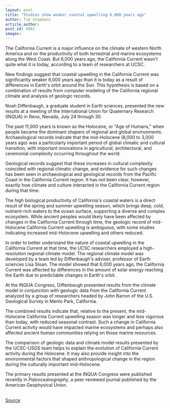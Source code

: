 ```yaml
---
layout: post
title: "Studies show weaker coastal upwelling 6,000 years ago"
author: Tim Stephens
article_author: 
post_id: 4982
images:
---
```


<p>
  The California Current is a major influence on the climate of western North America and on the productivity of both terrestrial and marine ecosystems along the West Coast. But 6,000 years ago, the California Current wasn't quite what it is today, according to a team of researchers at UCSC.
</p>
<p>
  New findings suggest that coastal upwelling in the California Current was significantly weaker 6,000 years ago than it is today as a result of differences in Earth's orbit around the Sun. This hypothesis is based on a combination of results from computer modeling of the California regional climate and analysis of geologic records.
</p>
<p>
  Noah Diffenbaugh, a graduate student in Earth sciences, presented the new results at a meeting of the International Union for Quaternary Research (INQUA) in Reno, Nevada, July 24 through 30.<br>
</p>
<p>
  The past 11,000 years is known as the Holocene, or "Age of Humans," when people became the dominant shapers of regional and global environments. Archaeological records indicate that the mid-Holocene (8,000 to 3,000 years ago) was a particularly important period of global climatic and cultural transition, with important innovations in agricultural, architectural, and ceremonial complexity occurring throughout the world.<br>
</p>
<p>
  Geological records suggest that these increases in cultural complexity coincided with regional climatic change, and evidence for such changes has been seen in archaeological and geological records from the Pacific Coast in the California Current region. It has not been clear, however, exactly how climate and culture interacted in the California Current region during that time.<br>
</p>
<p>
  The high biological productivity of California's coastal waters is a direct result of the spring and summer upwelling season, which brings deep, cold, nutrient-rich waters to the ocean surface, supporting a diverse and complex ecosystem. While ancient peoples would likely have been affected by changes in the California Current through time, the geologic record of mid-Holocene California Current upwelling is ambiguous, with some studies indicating increased mid-Holocene upwelling and others reduced.<br>
</p>
<p>
  In order to better understand the nature of coastal upwelling in the California Current at that time, the UCSC researchers employed a high-resolution regional climate model. The regional climate model was developed by a team led by Diffenbaugh's adviser, professor of Earth sciences Lisa Sloan. The model showed that 6,000 years ago, the California Current was affected by differences in the amount of solar energy reaching the Earth due to predictable changes in Earth's orbit.<br>
</p>
<p>
  At the INQUA Congress, Diffenbaugh presented results from the climate model in conjunction with geologic data from the California Current analyzed by a group of researchers headed by John Barron of the U.S. Geological Survey in Menlo Park, California.<br>
</p>
<p>
  The combined results indicate that, relative to the present, the mid-Holocene California Current upwelling season was longer and less vigorous than today, with reduced seasonal contrast. Such a change in California Current activity would have impacted marine ecosystems and perhaps also affected ancient human communities relying on those marine resources.<br>
</p>
<p>
  The comparison of geologic data and climate model results presented by the UCSC-USGS team helps to explain the evolution of California Current activity during the Holocene. It may also provide insight into the environmental factors that shaped anthropological change in the region during the culturally important mid-Holocene.<br>
</p>
<p>
  The primary results presented at the INQUA Congress were published recently in <i>Paleoceanography,</i> a peer-reviewed journal published by the American Geophysical Union.<br>
  <br>
</p>
<p><a href="http://www1.ucsc.edu/currents/03-04/08-04/upwelling.html" title="Permalink to upwelling">Source</a></p>
